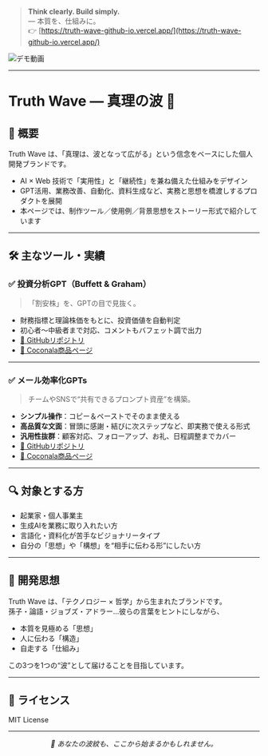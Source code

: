> **Think clearly. Build simply.**  
> ― 本質を、仕組みに。<br>
👉 [https://truth-wave-github-io.vercel.app/](https://truth-wave-github-io.vercel.app/)

![デモ動画](https://github.com/user-attachments/assets/b59e8365-cdca-4759-9e9e-fed4336453be)

---

# Truth Wave ― 真理の波 🌊

## 📌 概要

Truth Wave は、「真理は、波となって広がる」という信念をベースにした個人開発ブランドです。

- AI × Web 技術で「実用性」と「継続性」を兼ね備えた仕組みをデザイン
- GPT活用、業務改善、自動化、資料生成など、実務と思想を橋渡しするプロダクトを展開
- 本ページでは、制作ツール／使用例／背景思想をストーリー形式で紹介しています

---

## 🛠 主なツール・実績

### ✅ 投資分析GPT（Buffett & Graham）
> 「割安株」を、GPTの目で見抜く。

- 財務指標と理論株価をもとに、投資価値を自動判定
- 初心者〜中級者まで対応、コメントもバフェット調で出力
- [🔗 GitHubリポジトリ](https://github.com/truthwave/Buffett-Graham-GPTs)
- [🔗 Coconala商品ページ](https://coconala.com/contents_market/pictures/cmez6ftdz0sjh6m0h0xdbo1gs)

---

### ✅ メール効率化GPTs
> チームやSNSで“共有できるプロンプト資産”を構築。
- **シンプル操作**：コピー＆ペーストでそのまま使える  
- **高品質な文面**：冒頭に感謝・結びに次ステップなど、即実務で使える形式  
- **汎用性抜群**：顧客対応、フォローアップ、お礼、日程調整までカバー
- [🔗 GitHubリポジトリ](https://github.com/truthwave/mail-efficiency-gpts)
- [🔗 Coconala商品ページ](https://coconala.com/contents_market/pictures/cmf3ndqpl00xr6s0houn6itv9)


---

## 🔍 対象とする方

- 起業家・個人事業主
- 生成AIを業務に取り入れたい方
- 言語化・資料化が苦手なビジョナリータイプ
- 自分の「思想」や「構想」を“相手に伝わる形”にしたい方

---

## 🧠 開発思想

Truth Wave は、「テクノロジー × 哲学」から生まれたブランドです。  
孫子・論語・ジョブズ・アドラー…彼らの言葉をヒントにしながら、

- 本質を見極める「思想」  
- 人に伝わる「構造」  
- 自走する「仕組み」

この3つを1つの“波”として届けることを目指しています。

---

## 📜 ライセンス

MIT License

---

<p align="center"><i>🌊 あなたの波紋も、ここから始まるかもしれません。</i></p>
